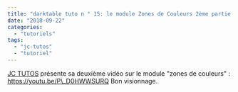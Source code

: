 ```yaml
---
title: "darktable tuto n ° 15: le module Zones de Couleurs 2ème partie."
date: "2018-09-22"
categories: 
  - "tutoriels"
tags: 
  - "jc-tutos"
  - "tutoriel"
---
```


[JC TUTOS](http://darktable.fr/2018/09/pourquoi-darktable-nest-pas-plein-de-fonctionnalites-incroyables/) présente sa deuxième vidéo sur le module "zones de couleurs" : https://youtu.be/P\_D0HWWSURQ Bon visionnage.
